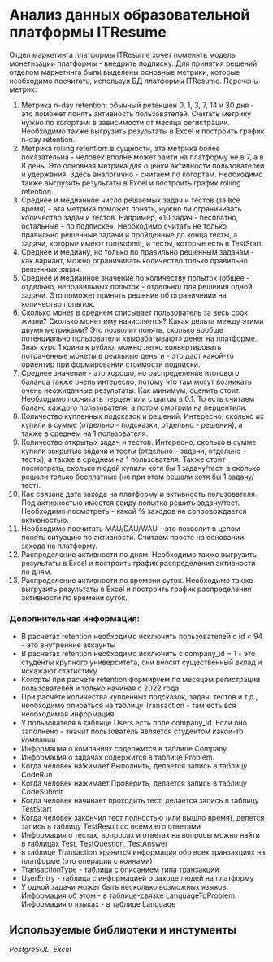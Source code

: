 # Анализ данных образовательной платформы ITResume
Отдел маркетинга платформы ITResume хочет поменять модель монетизации платформы - внедрить подписку. Для принятия решений отделом маркетинга были выделены основные метрики, которые необходимо посчитать, используя БД платформы ITResume.
Перечень метрик: 

1. Метрика n-day retention: обычный ретеншен 0, 1, 3, 7, 14 и 30 дня - это поможет понять активность пользователей. Считать метрику нужно по когортам: в зависимости от месяца регистрации. Необходимо также выгрузить результаты в Excel и построить график n-day retention.
2. Метрика rolling retention: в сущности, эта метрика более показательна - человек вполне может зайти на платформу не в 7, а в 8 день. Это основная метрика для оценки активности пользователей и удержания. Здесь аналогично - считаем по когортам. Необходимо также выгрузить результаты в Excel и построить график rolling retention.
3. Среднее и медианное число решаемых задач и тестов (за все время) - эта метрика поможет понять, нужно ли ограничивать количество задач и тестов. Например, «10 задач - бесплатно, остальные - по подписке». Необходимо считать не только правильно решенные задачи и пройденные до конца тесты, а задачи, которые имеют run/submit, и тесты, которые есть в TestStart.
4. Среднее и медиану, но только по правильно решенным задачам - как вариант, можно ограничивать количество только правильно решенных задач.
5. Среднее и медианное значение по количеству попыток (общее - отдельно, неправильных попыток - отдельно) для решения одной задачи. Это поможет принять решение об ограничении на количество попыток.
6. Сколько монет в среднем списывает пользователь за весь срок жизни? Сколько монет ему начисляется? Какая дельта между этими двумя метриками? Это позволит понять, сколько вообще потенциально пользователи «вырабатывают» денег на платформе. Зная курс 1 коина к рублю, можно легко конвертировать потраченные монеты в реальные деньги - это даст какой-то ориентир при формировании стоимости подписки.
7. Среднее значение - это хорошо, но распределение итогового баланса также очень интересно, потому что там могут возникать очень неожиданные результаты. Как минимум, оценить стоит. Необходимо посчитать перцентили с шагом в 0.1. То есть считаем баланс каждого пользователя, а потом смотрим на перцентили.
8. Количество купленных подсказок и решений. Интересно, сколько их купили в сумме (отдельно - подсказки, отдельно - решения), а также в среднем на 1 пользователя.
9. Количество открытых задач и тестов. Интересно, сколько в сумме купили закрытые задачи и тесты (отдельно - задачи, отдельно - тесты), а также в среднем на 1 пользователя. Также стоит посмотреть, сколько людей купили хотя бы 1 задачу/тест, а сколько решали только бесплатные (но при этом решали хотя бы 1 задачу/тест).
10. Как связана дата захода на платформу и активность пользователя. Под активностью имеется ввиду попытка решить задачу/тест. Необходимо посмотреть - какой % заходов не сопровождается активностью.
11. Необходимо посчитать MAU/DAU/WAU - это позволит в целом понять ситуацию по активности. Считаем просто на основании захода на платформу.
12. Распределение активности по дням. Необходимо также выгрузить результаты в Excel и построить график распределения активности по дням.
13. Распределение активности по времени суток. Необходимо также выгрузить результаты в Excel и построить график распределения активности по времени суток.

### Дополнительная информация:
- В расчетах retention необходимо исключить пользователей с id < 94 - это внутренние аккаунты
- В расчетах retention необходимо исключить с company_id = 1 - это студенты крупного университета, они вносят существенный вклад и искажают статистику
- Когорты при расчете retention формируем по месяцам регистрации пользователей и только начиная с 2022 года
- При расчёте количества купленных подсказок, задач, тестов и т.д., необходимо опираться на таблицу Transaction - там есть вся необходимая информация
- У пользователя в таблице Users есть поле company_id. Если оно заполнено - значит пользователь является студентом какой-то компании.
- Информация о компаниях содержится в таблице Company.
- Информация о задачах содержится в таблице Problem.
- Когда человек нажимает Выполнить, делается запись в таблицу CodeRun
- Когда человек нажимает Проверить, делается запись в таблицу CodeSubmit
- Когда человек начинает проходить тест, делается запись в таблицу TestStart
- Когда человек закончил тест полностью (или вышло время), делется запись в таблицу TestResult со всеми его ответами
- Информация о тестах, вопросах и ответах на вопросы можно найти в таблицах Test, TestQuestion, TestAnswer
- в таблице Transaction хранится информация обо всех транзакциях на платформе (это операции с коинами)
- TransactionType - таблица с описанием типа транзакции
- UserEntry - таблица с информацией о заходе людей на платформу
- У одной задачи может быть несколько возможных языков. Информация об этом - в таблице-связке LanguageToProblem. Информация о языках - в таблице Language
## Используемые библиотеки и инстументы
*PostgreSQL*, *Excel*
